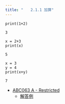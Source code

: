 ```yaml
---
title: "　　2.1.1 加算"
---
```


```python:サンプルコード
print(1+2)
```

```text:実行結果
3
```

```python:サンプルコード
x = 2+3
print(x)
```

```text:実行結果
5
```

```python:サンプルコード
x = 3
y = 4
print(x+y)
```

```text:実行結果
7
```

- [ABC063 A - Restricted](https://atcoder.jp/contests/abc063/tasks/abc063_a)
    - [解答例](https://atcoder.jp/contests/abc063/submissions/15200810)